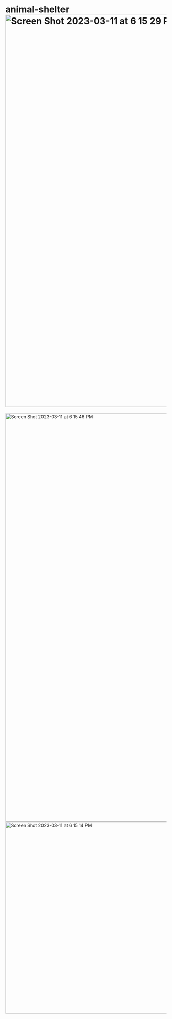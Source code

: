 # animal-shelter<img width="1220" alt="Screen Shot 2023-03-11 at 6 15 29 PM" src="https://user-images.githubusercontent.com/40539558/224517299-6b39e876-2167-4ca9-8da9-3d3cc8b6c7d9.png">
<img width="1271" alt="Screen Shot 2023-03-11 at 6 15 46 PM" src="https://user-images.githubusercontent.com/40539558/224517300-de100a6f-b5be-4f53-a01f-bded93c0e862.png">
<img width="597" alt="Screen Shot 2023-03-11 at 6 15 14 PM" src="https://user-images.githubusercontent.com/40539558/224517303-65f60dd4-845e-46e9-b15e-ac06d91b67f5.png">
